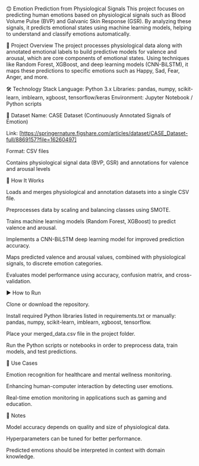 😊 Emotion Prediction from Physiological Signals
This project focuses on predicting human emotions based on physiological signals such as Blood Volume Pulse (BVP) and Galvanic Skin Response (GSR). By analyzing these signals, it predicts emotional states using machine learning models, helping to understand and classify emotions automatically.

🧠 Project Overview
The project processes physiological data along with annotated emotional labels to build predictive models for valence and arousal, which are core components of emotional states. Using techniques like Random Forest, XGBoost, and deep learning models (CNN-BiLSTM), it maps these predictions to specific emotions such as Happy, Sad, Fear, Anger, and more.

🛠️ Technology Stack
Language: Python 3.x
Libraries: pandas, numpy, scikit-learn, imblearn, xgboost, tensorflow/keras
Environment: Jupyter Notebook / Python scripts

📁 Dataset
Name: CASE Dataset (Continuously Annotated Signals of Emotion)

Link: [https://springernature.figshare.com/articles/dataset/CASE_Dataset-full/8869157?file=16260497]

Format: CSV files

Contains physiological signal data (BVP, GSR) and annotations for valence and arousal levels

🔧 How It Works

Loads and merges physiological and annotation datasets into a single CSV file.

Preprocesses data by scaling and balancing classes using SMOTE.

Trains machine learning models (Random Forest, XGBoost) to predict valence and arousal.

Implements a CNN-BiLSTM deep learning model for improved prediction accuracy.

Maps predicted valence and arousal values, combined with physiological signals, to discrete emotion categories.

Evaluates model performance using accuracy, confusion matrix, and cross-validation.

▶️ How to Run

Clone or download the repository.

Install required Python libraries listed in requirements.txt or manually: pandas, numpy, scikit-learn, imblearn, xgboost, tensorflow.

Place your merged_data.csv file in the project folder.

Run the Python scripts or notebooks in order to preprocess data, train models, and test predictions.

🧩 Use Cases

Emotion recognition for healthcare and mental wellness monitoring.

Enhancing human-computer interaction by detecting user emotions.

Real-time emotion monitoring in applications such as gaming and education.

📝 Notes

Model accuracy depends on quality and size of physiological data.

Hyperparameters can be tuned for better performance.

Predicted emotions should be interpreted in context with domain knowledge.
